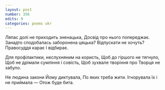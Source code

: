```yaml
---
layout: post
number: 356
edits: 9
categories: poems ukr
---
```


Ляпас долі не приходить зненацька,
Досвід про нього попереджає.
Занадто сподобалась заборонена цяцька?
Відпускати не хочуть?
Правосуддя карає 
І відбирає.

Для профілактики, неслухняним на користь,
Щоб до гіршого не тягнуло,
Щоб не дрімали сумління і совість,
Щоб зухвале творіння про Творця не забуло.

Не людина закони Йому диктувала, 
По яких треба жити.
Ігнорувала їх і не приймала — 
Отож буде бита.
